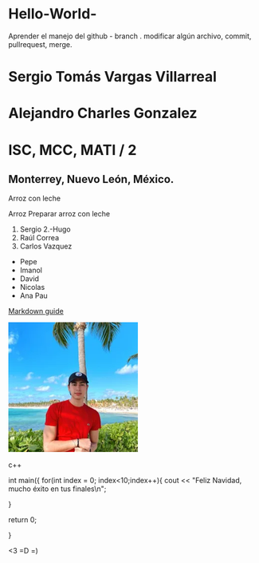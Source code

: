 # Hello-World-

Aprender el manejo del github - branch . modificar algún archivo, commit, pullrequest, merge.

# Sergio Tomás Vargas Villarreal 

# Alejandro Charles Gonzalez
# ISC, MCC, MATI / 2

## Monterrey, Nuevo León, México. 

Arroz con leche 

Arroz 
Preparar arroz con leche


1. Sergio
2.-Hugo
3. Raúl Correa
4. Carlos Vazquez 

- Pepe 
- Imanol
- David 
- Nicolas 
- Ana Pau

[Markdown guide](https://www.markdownguide.org/cheat-sheet/)

![alt text](image.png)

c++


int main({
for(int index = 0; index<10;index++){
  cout << "Feliz Navidad, mucho éxito en tus finales\n"; 

}

return 0;

}

<3
=D
=)

